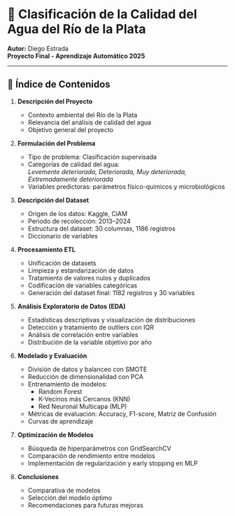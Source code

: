 
# 🧪 Clasificación de la Calidad del Agua del Río de la Plata

**Autor:** Diego Estrada  
**Proyecto Final - Aprendizaje Automático 2025**  
 

---

## 📑 Índice de Contenidos

1. **Descripción del Proyecto**
   - Contexto ambiental del Río de la Plata
   - Relevancia del análisis de calidad del agua
   - Objetivo general del proyecto

2. **Formulación del Problema**
   - Tipo de problema: Clasificación supervisada
   - Categorías de calidad del agua:  
     *Levemente deteriorada, Deteriorada, Muy deteriorada, Extremadamente deteriorada*
   - Variables predictoras: parámetros físico-químicos y microbiológicos

3. **Descripción del Dataset**
   - Origen de los datos: Kaggle, CiAM
   - Periodo de recolección: 2013–2024
   - Estructura del dataset: 30 columnas, 1186 registros
   - Diccionario de variables

4. **Procesamiento ETL**
   - Unificación de datasets
   - Limpieza y estandarización de datos
   - Tratamiento de valores nulos y duplicados
   - Codificación de variables categóricas
   - Generación del dataset final: 1182 registros y 30 variables

5. **Análisis Exploratorio de Datos (EDA)**
   - Estadísticas descriptivas y visualización de distribuciones
   - Detección y tratamiento de outliers con IQR
   - Análisis de correlación entre variables
   - Distribución de la variable objetivo por año

6. **Modelado y Evaluación**
   - División de datos y balanceo con SMOTE
   - Reducción de dimensionalidad con PCA
   - Entrenamiento de modelos:
     - Random Forest
     - K-Vecinos más Cercanos (KNN)
     - Red Neuronal Multicapa (MLP)
   - Métricas de evaluación: Accuracy, F1-score, Matriz de Confusión
   - Curvas de aprendizaje

7. **Optimización de Modelos**
   - Búsqueda de hiperparámetros con GridSearchCV
   - Comparación de rendimiento entre modelos
   - Implementación de regularización y early stopping en MLP

8. **Conclusiones**
   - Comparativa de modelos
   - Selección del modelo óptimo
   - Recomendaciones para futuras mejoras
